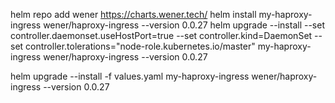 helm repo add wener https://charts.wener.tech/
helm install my-haproxy-ingress wener/haproxy-ingress --version 0.0.27 
helm  upgrade --install --set controller.daemonset.useHostPort=true --set controller.kind=DaemonSet --set controller.tolerations="node-role.kubernetes.io/master"  my-haproxy-ingress wener/haproxy-ingress --version 0.0.27 

helm  upgrade --install -f values.yaml  my-haproxy-ingress wener/haproxy-ingress --version 0.0.27

